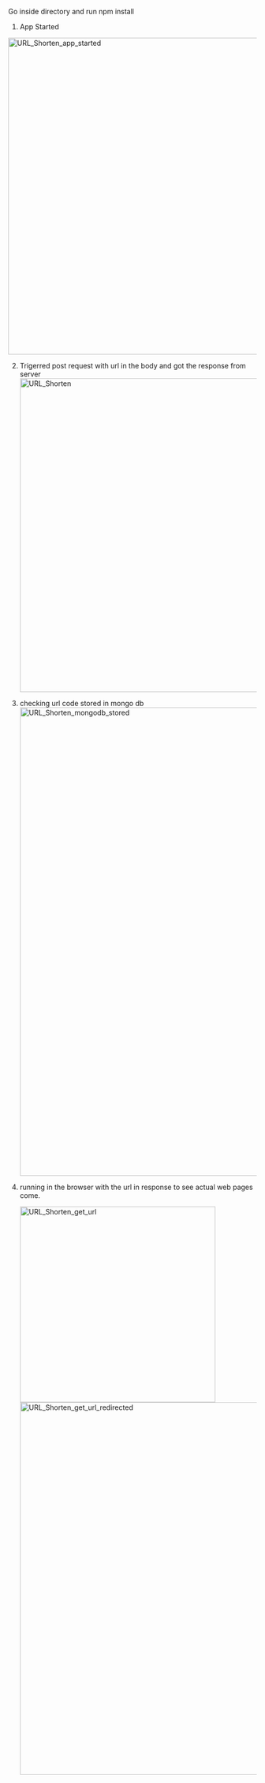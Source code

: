 Go inside directory and run
  npm install

1. App Started
<img width="641" alt="URL_Shorten_app_started" src="https://github.com/user-attachments/assets/f78cad83-77a1-4c0b-a141-7a8dbda3cfd6">

2. Trigerred post request with url in the body and got the response from server
   <img width="635" alt="URL_Shorten" src="https://github.com/user-attachments/assets/17c2b092-df20-46cd-a770-d60d9020fad6">

3. checking url code stored in mongo db
   <img width="948" alt="URL_Shorten_mongodb_stored" src="https://github.com/user-attachments/assets/4796a241-b24c-47d6-8df2-4c11f02f06cf">

4. running in the browser with the url in response to see actual web pages come.

   <img width="396" alt="URL_Shorten_get_url" src="https://github.com/user-attachments/assets/91971f21-152a-4c55-a741-50cd648823ba">

   <img width="754" alt="URL_Shorten_get_url_redirected" src="https://github.com/user-attachments/assets/ed925a8b-70b9-45a2-9773-ab314ad49d69">
